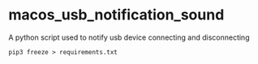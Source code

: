 # macos_usb_notification_sound
A python script used to notify usb device connecting and disconnecting


```
pip3 freeze > requirements.txt     
```